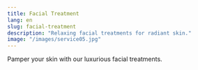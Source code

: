```yaml
---
title: Facial Treatment
lang: en
slug: facial-treatment
description: "Relaxing facial treatments for radiant skin."
image: "/images/service05.jpg"
---
```

Pamper your skin with our luxurious facial treatments.
